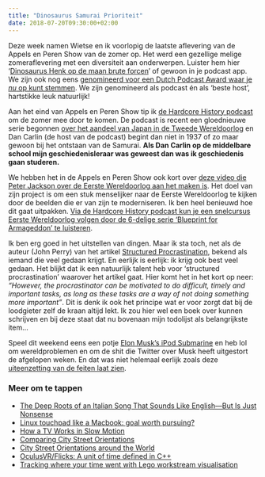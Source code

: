 ```yaml
---
title: "Dinosaurus Samurai Prioriteit"
date: 2018-07-20T09:30:00+02:00
---
```


Deze week namen Wietse en ik voorlopig de laatste aflevering van de Appels en Peren Show van de zomer op. Het werd een gezellige melige zomeraflevering met een diversiteit aan onderwerpen. Luister hem hier ‘[Dinosaurus Henk op de maan brute forcen](http://appelsenperenshow.nl/aflevering/2018/7/18/158-dinosaurus-henk-op-de-maan-brute-forcen)’ of gewoon in je podcast app. We zijn ook nog eens [genomineerd voor een Dutch Podcast Award waar je _nu_ op kunt stemmen](https://fdmg.nl/dpa/). We zijn genomineerd als podcast én als ‘beste host’, hartstikke leuk natuurlijk!

Aan het eind van Appels en Peren Show tip ik [de Hardcore History podcast](https://www.dancarlin.com/hardcore-history-series/) om de zomer mee door te komen. De podcast is recent een gloednieuwe serie begonnen [over het aandeel van Japan in de Tweede Wereldoorlog](https://www.dancarlin.com/product/hardcore-history-62-supernova-in-the-east-i/) en Dan Carlin (de host van de podcast) begint dan niet in 1937 of zo maar gewoon bij het ontstaan van de Samurai. **Als Dan Carlin op de middelbare school mijn geschiedenisleraar was geweest dan was ik geschiedenis gaan studeren.**

We hebben het in de Appels en Peren Show ook kort over [deze video die Peter Jackson over de Eerste Wereldoorlog aan het maken is](https://kottke.org/18/07/peter-jackson-is-remastering-old-wwi-film-footage). Het doel van zijn project is om een stuk menselijker naar de Eerste Wereldoorlog te kijken door de beelden die er van zijn te moderniseren. Ik ben heel benieuwd hoe dit gaat uitpakken. [Via de Hardcore History podcast kun je een snelcursus Eerste Wereldoorlog volgen door de 6-delige serie ‘Blueprint for Armageddon’ te luisteren](https://www.dancarlin.com/product/hardcore-history-50-blueprint-for-armageddon-i/).

Ik ben erg goed in het uitstellen van dingen. Maar ik sta toch, net als de auteur (John Perry) van het artikel [Structured Procrastination](http://www.structuredprocrastination.com/), bekend als iemand die veel gedaan krijgt. En eerlijk is eerlijk: ik krijg ook best veel gedaan. Het blijkt dat ik een natuurlijk talent heb voor ‘structured procrastination’ waarover het artikel gaat. Hier komt het in het kort op neer: _“However, the procrastinator can be motivated to do difficult, timely and important tasks, as long as these tasks are a way of not doing something more important”_. Dit is denk ik ook het principe wat er voor zorgt dat bij de loodgieter zelf de kraan altijd lekt. Ik zou hier wel een boek over kunnen schrijven en bij deze staat dat nu bovenaan mijn todolijst als belangrijkste item…

Speel dit weekend eens een potje [Elon Musk’s iPod Submarine](https://twitter.com/Acuity_Design/status/1018900055871442945) en heb lol om wereldproblemen en om de shit die Twitter over Musk heeft uitgestort de afgelopen weken. En dat was niet helemaal eerlijk zoals deze [uiteenzetting van de feiten laat zien](https://www.quora.com/Whats-the-full-story-behind-Elon-Musks-involvement-with-the-Thai-cave-rescue-effort).

### Meer om te tappen

- [The Deep Roots of an Italian Song That Sounds Like English—But Is Just Nonsense](https://www.atlasobscura.com/articles/deep-roots-italian-song-sounds-like-english-american-medieval-comedy-nonsense)
- [Linux touchpad like a Macbook: goal worth pursuing?](https://williambharding.com/blog/technology/linux-touchpad-like-a-macbook-goal-worth-pursuing/)
- [How a TV Works in Slow Motion](https://www.youtube.com/watch?v=3BJU2drrtCM&feature=youtu.be)
- [Comparing City Street Orientations](http://geoffboeing.com/2018/07/comparing-city-street-orientations/)
- [City Street Orientations around the World](http://geoffboeing.com/2018/07/city-street-orientations-world/)
- [OculusVR/Flicks: A unit of time defined in C++](https://github.com/OculusVR/Flicks)
- [Tracking where your time went with Lego workstream visualisation](https://code.joejag.com/2018/lego-workstream-visualisation.html)
